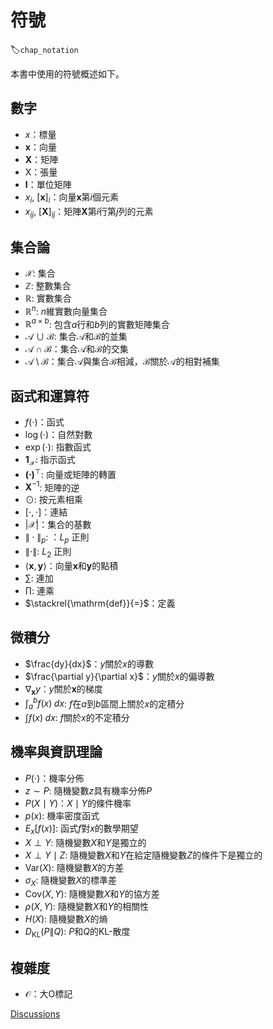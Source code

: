# 符號
:label:`chap_notation`

本書中使用的符號概述如下。

## 數字

* $x$：標量
* $\mathbf{x}$：向量
* $\mathbf{X}$：矩陣
* $\mathsf{X}$：張量
* $\mathbf{I}$：單位矩陣
* $x_i$, $[\mathbf{x}]_i$：向量$\mathbf{x}$第$i$個元素
* $x_{ij}$, $[\mathbf{X}]_{ij}$：矩陣$\mathbf{X}$第$i$行第$j$列的元素

## 集合論

* $\mathcal{X}$: 集合
* $\mathbb{Z}$: 整數集合
* $\mathbb{R}$: 實數集合
* $\mathbb{R}^n$: $n$維實數向量集合
* $\mathbb{R}^{a\times b}$: 包含$a$行和$b$列的實數矩陣集合
* $\mathcal{A}\cup\mathcal{B}$: 集合$\mathcal{A}$和$\mathcal{B}$的並集
* $\mathcal{A}\cap\mathcal{B}$：集合$\mathcal{A}$和$\mathcal{B}$的交集
* $\mathcal{A}\setminus\mathcal{B}$：集合$\mathcal{A}$與集合$\mathcal{B}$相減，$\mathcal{B}$關於$\mathcal{A}$的相對補集

## 函式和運算符

* $f(\cdot)$：函式
* $\log(\cdot)$：自然對數
* $\exp(\cdot)$: 指數函式
* $\mathbf{1}_\mathcal{X}$: 指示函式
* $\mathbf{(\cdot)}^\top$: 向量或矩陣的轉置
* $\mathbf{X}^{-1}$: 矩陣的逆
* $\odot$: 按元素相乘
* $[\cdot, \cdot]$：連結
* $\lvert \mathcal{X} \rvert$：集合的基數
* $\|\cdot\|_p$: ：$L_p$ 正則
* $\|\cdot\|$: $L_2$ 正則
* $\langle \mathbf{x}, \mathbf{y} \rangle$：向量$\mathbf{x}$和$\mathbf{y}$的點積
* $\sum$: 連加
* $\prod$: 連乘
* $\stackrel{\mathrm{def}}{=}$：定義

## 微積分

* $\frac{dy}{dx}$：$y$關於$x$的導數
* $\frac{\partial y}{\partial x}$：$y$關於$x$的偏導數
* $\nabla_{\mathbf{x}} y$：$y$關於$\mathbf{x}$的梯度
* $\int_a^b f(x) \;dx$: $f$在$a$到$b$區間上關於$x$的定積分
* $\int f(x) \;dx$: $f$關於$x$的不定積分

## 機率與資訊理論

* $P(\cdot)$：機率分佈
* $z \sim P$: 隨機變數$z$具有機率分佈$P$
* $P(X \mid Y)$：$X\mid Y$的條件機率
* $p(x)$: 機率密度函式
* ${E}_{x} [f(x)]$: 函式$f$對$x$的數學期望
* $X \perp Y$: 隨機變數$X$和$Y$是獨立的
* $X \perp Y \mid Z$: 隨機變數$X$和$Y$在給定隨機變數$Z$的條件下是獨立的
* $\mathrm{Var}(X)$: 隨機變數$X$的方差
* $\sigma_X$: 隨機變數$X$的標準差
* $\mathrm{Cov}(X, Y)$: 隨機變數$X$和$Y$的協方差
* $\rho(X, Y)$: 隨機變數$X$和$Y$的相關性
* $H(X)$: 隨機變數$X$的熵
* $D_{\mathrm{KL}}(P\|Q)$: $P$和$Q$的KL-散度

## 複雜度

* $\mathcal{O}$：大O標記

[Discussions](https://discuss.d2l.ai/t/2089)
